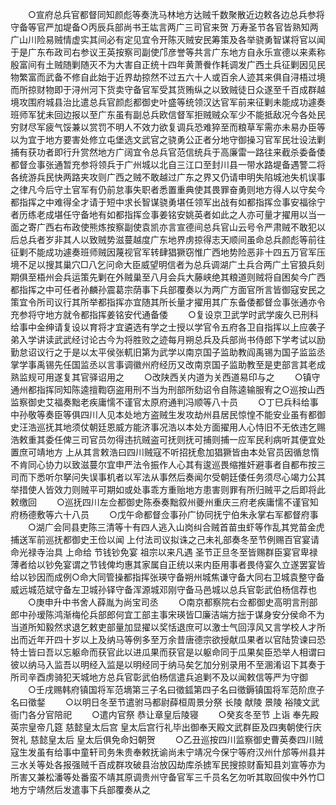 <!-- { "loadSidebar": true } -->
　　○宣府总兵官都督同知颜彪等奏洗马林地方达贼千数聚散近边敕各边总兵参将守备等官严加堤备○丙辰兵部尚书王竑言两广三司官来贺  万寿圣节各官皆熟知两广山川险易贼情虚实其间必有定见宜令开陈灭贼安民筹策及各举骁勇智谋将官以闻于是广东布政司右参议王英按察司副使邝彦誉等共言广东地方自永乐宣德以来素称殷富间有土贼随剿随灭不为大害自正统十四年黄萧餋作耗调发广西土兵征剿因见民物繁富而武备不修自此始于近界劫掠然不过五六十人或百余人迹其来俱自浔梧过境而所掠财物即于浔州河下货卖守备官军受其货贿纵之以致贼徒日众遂至千百成群越境攻围府城县治比遣总兵官颜彪都御史叶盛等统领汉达官军前来征剿未能成功遽奏班师军犹未回边报以至广东虽有副总兵欧信督军拒贼贼众军少不能抵敌况今各处民穷财尽军疲气馁兼以赏罚不明人不效力欲复调兵恐难猝至而粮草军需亦未易办臣等以为宜于地方要害处修立屯堡选文武官之骁勇公正者分地守御操习官军民壮设法剿捕有获功者即行升赏然地方广阔宜令总兵官范信统兵于高廉雷一路往来截杀委备倭都督佥事张通暂充参将领兵于广州城以北自三江口至封川县一带水路堤备遇警二将各统游兵民快两路夹攻则广西之贼不敢越过广东之界又仍请申明失陷城池失机误事之律凡今后守土官军有仍前怠事失职者悉置重典使其畏罪奋勇则地方得人以守矣今都指挥之中难得全才请于短中求长智谋骁勇堪任领军出战有如都指挥佥事安福徐宁者历练老成堪任守备地有如都指挥佥事姜铭安姚英者如此之人亦可量才擢用以当一面之寄广西右布政使熊炼按察副使袁凯亦言宣德间总兵官山云号令严肃贼不敢犯以后总兵者岁非其人以致贼势滋蔓越度广东地界虏掠得志天顺间虽命总兵颜彪等前往征剿不能成功遽奏班师贼因蔑视官军转肆猖獗窃惟广西地势险恶非十四五万官军压境不足以搜其巢穴□八乞问命大臣威望明信者为总兵调湖广土兵合两广土官狼兵刻期俱至梧州会兵运策先剿在外贼巢至八月会兵大藤峡绝其粮道则贼将自困矣今广西都指挥之中可任者孙麟孙震葛宗荫事下兵部覆奏以为两广方面官所言皆御寇安民之策宜令所司议行其所举都指挥亦宜随其所长量才擢用其广东备倭都督佥事张通亦令充参将守地方就令都指挥姜铭安代通备倭
　　○复设京卫武学时武学废久已刑科给事中金绅请复设以育将才宜遴选有学之士授以学官令五府各卫自指挥以上应袭子弟入学讲读武武经讨论古今为将胜败之迹每月朔总兵及兵部尚书侍郎下学考试以励勤怠诏议行之于是以太平侯张軏旧第为武学以南京国子监助教阎禹锡为国子监监丞掌学事禹锡先任国监丞以言事调徽州府经历又改南京国子监助教至是吏部言其老成熟监规可用遂复其官驿诏用之
　　○改陕西关内道为关西道易印与之
　　○镇守通州都指挥同知陈逵擅鞫窃盗用刑不当为刑部所劾诏令自陈逵输服宥之○巡按山西监察御史艾福奏黜老疾庸懦不谨官太原府通判冯顺等八十员
　　○丁巳兵科给事中孙敬等奏臣等俱四川人见本处地方盗贼生发攻劫州县居民惊惶不能安业虽有都御史汪浩巡抚其地须仗朝廷恩威方能济事况浩以本处方面擢用人心恃旧不无依违乞赐浩敕重其委任俾三司官员勿得违抗贼盗可抚则抚可捕则捕一应军民利病听其便宜处置庶可靖地方  上从其言敕浩曰四川贼寇不听招抚愈加猖獗皆由本处官员因循怠惰不肯同心协力以致滋蔓尔宜申严法令振作人心其有逡巡畏缩推奸避事者自都布按三司而下悉听尔拏问失误事机者以军法从事然后奏闻尔受朝廷倭任务须尽心竭力公其举措使人皆效力则贼平可期如或处事乖方重贻地方患害则罪有所归贼平之后即将此敕缴回
　　○巡抚四川左佥都御史陈泰奏黜叙州夔州重庆三府老疾庸懦不谨官知府杨德敷等六十八员
　　○戊午命都督佥事孙广协同抚宁伯朱永掌右军都督府事
　　○湖广会同县吏陈三清等十有四人逃入山岗纠合贼首苗虫虾等作乱其党苗金虎捕送军前巡抚都御史王俭以闻  上付法司议拟诛之己未礼部奏冬至节例赐百官宴请命光禄寺治具  上命给  节钱钞免宴  祖宗以来凡遇  圣节正旦冬至皆赐群臣宴官卑禄薄者给以钞免宴谓之节钱俾均惠其家属自正统以来内臣用事者畏侍宴久立遂罢宴皆给以钞因而成例○命大同管操都指挥张瑛守备朔州城焦谦守备大同右卫城袁整守备威远城范斌守备左卫城孙铎守备浑源城邓刚守备马邑城以总兵官彰武伯杨信荐也
　　○庚申升中书舍人薛胤为尚宝司丞
　　○南京都察院右佥都御史高明言刑部郎中孙瑷陈鸿渐梅伦兵部郎何宜工部主事宋瑛皆□廉洁端方拙于谋身安分侯命不为当道所知毅然求退乞敕吏部量加显擢以奖恬退庶可以激士气回淳风又言学校人才所出而近年开四十岁以上及纳马等例多至万余昔唐德宗欲授献瓜果者以官陆贽谏曰恐特士皆曰吾以忘躯命而获官此以进瓜果而获官是以躯命同于瓜果矣臣恐举人相谓曰彼以纳马入监吾以明经入监是以明经同于纳马矣乞加分别录用不至溷淆诏下其奏于所司辛酉虏骑犯天城地方总兵官彰武伯杨信遣兵追剿不及以闻敕信等严为守御
　　○壬戌赐韩府镇国将军范墑第三子名曰徵鈲第四子名曰徵鎒镇国将军范阶庶子名曰徵錖
　　○以明日冬至节遣驸马都尉薛桓周景分祭  长陵  献陵  景陵  裕陵文武衙门各分官陪祀
　　○遣内官祭  恭让章皇后陵寝
　　○癸亥冬至节  上诣  奉先殿  英宗皇帝几筵  慈懿皇太后宫  皇太后宫行礼毕出御奉天殿文武群臣及四夷朝使行庆贺礼  慈懿皇太后  皇太后俱免命妇朝贺
　　○乙丑巡按四川监察御史曹英奏四川贼寇生发虽有给事中童轩司务朱贵奉敕抚谕尚未宁靖况今保宁等府汉州什邡等州县并三水关等处各报强贼千百成群攻破县治放囚劫库杀掳军民搜掠财畜知县刘宣等亦为所害又兼松潘等处番蛮不靖其原调贵州守备官军三千员名乞勿听其取回俟中外竹□地方宁靖然后发遣事下兵部覆奏从之
